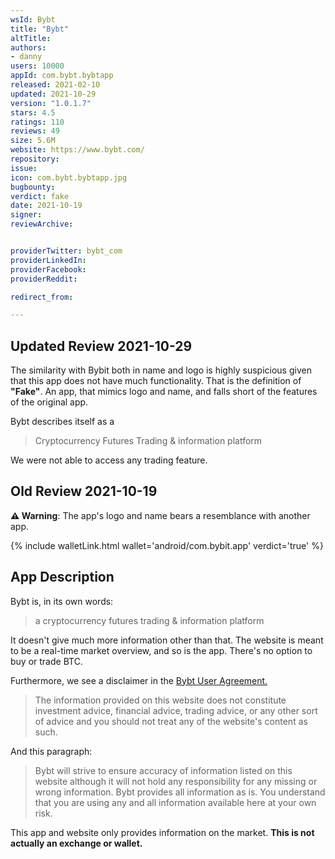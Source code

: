 ```yaml
---
wsId: Bybt
title: "Bybt"
altTitle: 
authors:
- danny
users: 10000
appId: com.bybt.bybtapp
released: 2021-02-10
updated: 2021-10-29
version: "1.0.1.7"
stars: 4.5
ratings: 110
reviews: 49
size: 5.6M
website: https://www.bybt.com/
repository: 
issue: 
icon: com.bybt.bybtapp.jpg
bugbounty: 
verdict: fake
date: 2021-10-19
signer: 
reviewArchive:


providerTwitter: bybt_com
providerLinkedIn: 
providerFacebook: 
providerReddit: 

redirect_from:

---
```



## Updated Review 2021-10-29

The similarity with Bybit both in name and logo is highly suspicious given that this app does not have much functionality. That is the definition of **"Fake"**. An app, that mimics logo and name, and falls short of the features of the original app. 

Bybt describes itself as a

> Cryptocurrency Futures Trading & information platform

We were not able to access any trading feature. 

## Old Review 2021-10-19

**⚠️ Warning**: The app's logo and name bears a resemblance with another app. 

{% include walletLink.html wallet='android/com.bybit.app' verdict='true' %}


## App Description

Bybt is, in its own words:

>  a cryptocurrency futures trading & information platform

It doesn't give much more information other than that. The website is meant to be a real-time market overview, and so is the app. There's no option to buy or trade BTC.

Furthermore, we see a disclaimer in the [Bybt User Agreement.](https://www.bybt.com/Disclaimer)

> The information provided on this website does not constitute investment advice, financial advice, trading advice, or any other sort of advice and you should not treat any of the website's content as such.

And this paragraph:

> Bybt will strive to ensure accuracy of information listed on this website although it will not hold any responsibility for any missing or wrong information. Bybt provides all information as is. You understand that you are using any and all information available here at your own risk.

This app and website only provides information on the market. **This is not actually an exchange or wallet.**
